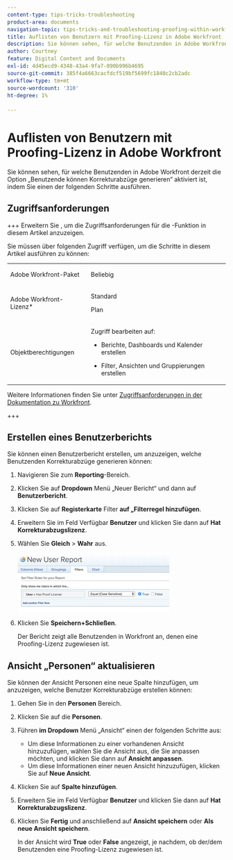 ```yaml
---
content-type: tips-tricks-troubleshooting
product-area: documents
navigation-topic: tips-tricks-and-troubleshooting-proofing-within-workfront
title: Auflisten von Benutzern mit Proofing-Lizenz in Adobe Workfront
description: Sie können sehen, für welche Benutzenden in Adobe Workfront derzeit die Option „Benutzende können Korrekturabzüge generieren“ aktiviert ist, indem Sie einen der folgenden Schritte ausführen.
author: Courtney
feature: Digital Content and Documents
exl-id: 4d45ecd9-4348-43a4-9fa7-090b996b4695
source-git-commit: 385f4a6663cacfdcf519bf5699fc1840c2cb2adc
workflow-type: tm+mt
source-wordcount: '310'
ht-degree: 1%

---
```


# Auflisten von Benutzern mit Proofing-Lizenz in Adobe Workfront

Sie können sehen, für welche Benutzenden in Adobe Workfront derzeit die Option „Benutzende können Korrekturabzüge generieren“ aktiviert ist, indem Sie einen der folgenden Schritte ausführen.

## Zugriffsanforderungen

+++ Erweitern Sie , um die Zugriffsanforderungen für die -Funktion in diesem Artikel anzuzeigen.

Sie müssen über folgenden Zugriff verfügen, um die Schritte in diesem Artikel ausführen zu können:

<table style="table-layout:auto"> 
 <col> 
 <col> 
 <tbody> 
  <tr> 
   <td role="rowheader">Adobe Workfront-Paket</td> 
   <td> <p>Beliebig</p> </td> 
  </tr> 
  <tr> 
   <td role="rowheader">Adobe Workfront-Lizenz*</td> 
   <td> 
   <p>Standard</p> 
   <p>Plan</p> </td> 
  </tr> 
  <tr> 
   <td role="rowheader">Objektberechtigungen</td> 
   <td> <p>Zugriff bearbeiten auf:</p> 
    <ul> 
     <li> <p>Berichte, Dashboards und Kalender erstellen</p> </li> 
     <li> <p>Filter, Ansichten und Gruppierungen erstellen</p> </li> 
    </ul> </td> 
  </tr> 
 </tbody> 
</table>

Weitere Informationen finden Sie unter [Zugriffsanforderungen in der Dokumentation zu Workfront](/help/quicksilver/administration-and-setup/add-users/access-levels-and-object-permissions/access-level-requirements-in-documentation.md).

+++

## Erstellen eines Benutzerberichts

Sie können einen Benutzerbericht erstellen, um anzuzeigen, welche Benutzenden Korrekturabzüge generieren können:

1. Navigieren Sie zum **Reporting**-Bereich.
1. Klicken Sie auf **Dropdown** Menü „Neuer Bericht“ und dann auf **Benutzerbericht**.

1. Klicken Sie auf **Registerkarte** Filter **auf „Filterregel hinzufügen**.

1. Erweitern Sie im Feld Verfügbar **Benutzer** und klicken Sie dann auf **Hat Korrekturabzugslizenz**.

1. Wählen Sie **Gleich** > **Wahr** aus.

   ![report_prooflicenses.png](assets/report-prooflicenses-350x135.png)

1. Klicken Sie **Speichern+Schließen**.

   Der Bericht zeigt alle Benutzenden in Workfront an, denen eine Proofing-Lizenz zugewiesen ist.

## Ansicht „Personen“ aktualisieren

Sie können der Ansicht Personen eine neue Spalte hinzufügen, um anzuzeigen, welche Benutzer Korrekturabzüge erstellen können:

1. Gehen Sie in den **Personen** Bereich.
1. Klicken Sie auf die **Personen**.
1. Führen **im Dropdown** Menü „Ansicht“ einen der folgenden Schritte aus:

   * Um diese Informationen zu einer vorhandenen Ansicht hinzuzufügen, wählen Sie die Ansicht aus, die Sie anpassen möchten, und klicken Sie dann auf **Ansicht anpassen**.
   * Um diese Informationen einer neuen Ansicht hinzuzufügen, klicken Sie auf **Neue Ansicht**.

1. Klicken Sie auf **Spalte hinzufügen**.
1. Erweitern Sie im Feld Verfügbar **Benutzer** und klicken Sie dann auf **Hat Korrekturabzugslizenz**.

1. Klicken Sie **Fertig** und anschließend auf **Ansicht speichern** oder **Als neue Ansicht speichern**.

   In der Ansicht wird **True** oder **False** angezeigt, je nachdem, ob der/dem Benutzenden eine Proofing-Lizenz zugewiesen ist.

